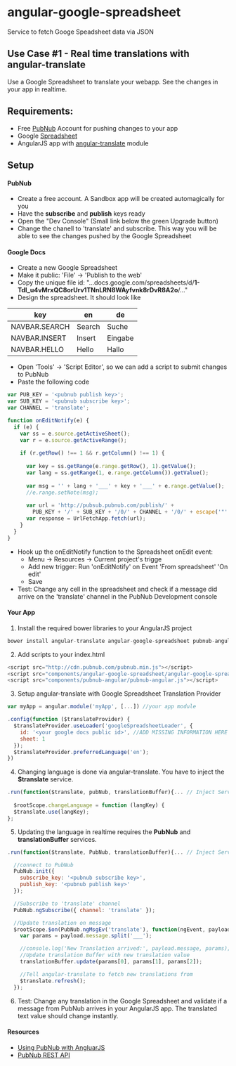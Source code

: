 angular-google-spreadsheet
==========================

Service to fetch Googe Speadsheet data via JSON



Use Case #1 - Real time translations with angular-translate
------------------------------------

Use a Google Spreadsheet to translate your webapp. See the changes in your app in realtime.

## Requirements:

- Free [PubNub](http://www.pubnub.com/) Account for pushing changes to your app
- Google [Spreadsheet](https://docs.google.com/spreadsheet/) 
- AngularJS app with [angular-translate](http://angular-translate.github.io/) module


## Setup

#### PubNub

 - Create a free account. A Sandbox app will be created automagically for you
 - Have the **subscribe** and **publish** keys ready
 - Open the "Dev Console" (Small link below the green Upgrade button)
 - Change the chanell to 'translate' and subscribe. This way you will be able to see the changes pushed by the Google Spreadsheet

#### Google Docs

 - Create a new Google Spreadsheet
 - Make it public: 'File' -> 'Publish to the web'
 - Copy the unique file id: "...docs.google.com/spreadsheets/d/**1-TdI_u4vMrxQC8orUrv1TNnLRN8WAyfvnk8rDvR8A2o**/..."
 - Design the spreadsheet. It should look like



key | en | de
------------ | ------------- | -------------
NAVBAR.SEARCH | Search | Suche
NAVBAR.INSERT | Insert | Eingabe
NAVBAR.HELLO | Hello | Hallo

 - Open 'Tools' -> 'Script Editor', so we can add a script to submit changes to PubNub
 - Paste the following code

```javascript
var PUB_KEY = '<pubnub publish key>';
var SUB_KEY = '<pubnub subscribe key>';
var CHANNEL = 'translate';

function onEditNotify(e) {
  if (e) { 
    var ss = e.source.getActiveSheet();
    var r = e.source.getActiveRange(); 
    
    if (r.getRow() !== 1 && r.getColumn() !== 1) {
      
      var key = ss.getRange(e.range.getRow(), 1).getValue();
      var lang = ss.getRange(1, e.range.getColumn()).getValue();
      
      var msg = '' + lang + '___' + key + '___' + e.range.getValue();
      //e.range.setNote(msg);  
      
      var url = 'http://pubsub.pubnub.com/publish/' +
        PUB_KEY + '/' + SUB_KEY + '/0/' + CHANNEL + '/0/' + escape('"' + msg + '"');
      var response = UrlFetchApp.fetch(url);
    }
  }
}
```		

 - Hook up the onEditNotify function to the Spreadsheet onEdit event:
   - Menu -> Resources -> Current project's trigge
   - Add new trigger: Run 'onEditNotify' on Event 'From spreadsheet' 'On edit'
   - Save
 - Test: Change any cell in the spreadsheet and check if a message did arrive on the 'translate' channel in the PubNub Development console

#### Your App

1. Install the required bower libraries to your AngularJS project

```javascript
bower install angular-translate angular-google-spreadsheet pubnub-angular --save
```

2. Add scripts to your index.html

```javascript
<script src="http://cdn.pubnub.com/pubnub.min.js"></script>
<script src="components/angular-google-spreadsheet/angular-google-spreadsheet.js"></script>
<script src="components/pubnub-angular/pubnub-angular.js"></script>
```


3. Setup angular-translate with Google Spreadsheet Translation Provider

```javascript
var myApp = angular.module('myApp', [...]) //your app module

.config(function ($translateProvider) {
  $translateProvider.useLoader('googleSpreadsheetLoader', {
    id: '<your google docs public id>', //ADD MISSING INFORMATION HERE
    sheet: 1
  });
  $translateProvider.preferredLanguage('en');
})
```

4. Changing language is done via angular-translate. You have to inject the **$translate** service.

```javascript
.run(function($translate, pubNub, translationBuffer){... // Inject Services
	
  $rootScope.changeLanguage = function (langKey) {
  $translate.use(langKey);
};
```
    
    
5. Updating the language in realtime requires the **PubNub** and **translationBuffer** services.

```javascript
.run(function($translate, PubNub, translationBuffer){... // Inject Services

  //connect to PubNub
  PubNub.init({
    subscribe_key: '<pubnub subscribe key>',
    publish_key: '<pubnub publish key>'
  });

  //Subscribe to 'translate' channel
  PubNub.ngSubscribe({ channel: 'translate' });

  //Update translation on message
  $rootScope.$on(PubNub.ngMsgEv('translate'), function(ngEvent, payload) {
    var params = payload.message.split('___');

    //console.log('New Translation arrived:', payload.message, params);
    //Update translation Buffer with new translation value
    translationBuffer.update(params[0], params[1], params[2]);

    //Tell angular-translate to fetch new translations from 
    $translate.refresh();
  });
```  

6. Test: Change any translation in the Google Spreadsheet and validate if a message from PubNub arrives in your AngularJS app. The translated text value should change instantly.

#### Resources

- [Using PubNub with AngluarJS ](http://www.pubnub.com/blog/angularjs-101-from-zero-to-angular-in-seconds/)
- [PubNub REST API](http://www.pubnub.com/http-rest-push-api/)
